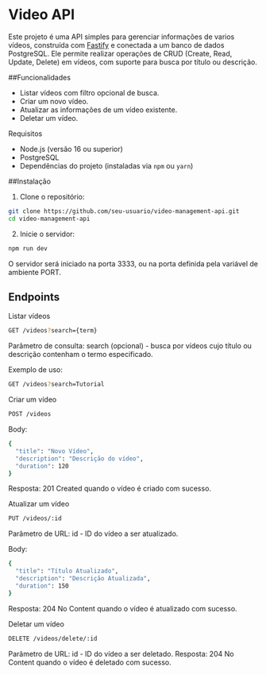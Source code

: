 # Video API

Este projeto é uma API simples para gerenciar informações de varios vídeos, construída com [Fastify](https://www.fastify.io/) e conectada a um banco de dados PostgreSQL. Ele permite realizar operações de CRUD (Create, Read, Update, Delete) em vídeos, com suporte para busca por título ou descrição.

##Funcionalidades

- Listar vídeos com filtro opcional de busca.
- Criar um novo vídeo.
- Atualizar as informações de um vídeo existente.
- Deletar um vídeo.

 Requisitos

- Node.js (versão 16 ou superior)
- PostgreSQL
- Dependências do projeto (instaladas via `npm` ou `yarn`)

##Instalação

1. Clone o repositório:

```bash
git clone https://github.com/seu-usuario/video-management-api.git
cd video-management-api
````

2. Inicie o servidor:
```bash
npm run dev
```

O servidor será iniciado na porta 3333, ou na porta definida pela variável de ambiente PORT.

## Endpoints

Listar vídeos

```bash
GET /videos?search={term}
```

Parâmetro de consulta: search (opcional) - busca por vídeos cujo título ou descrição contenham o termo especificado.

Exemplo de uso:

```bash
GET /videos?search=Tutorial
```

Criar um vídeo

```bash
POST /videos
```


Body:
```bash
{
  "title": "Novo Vídeo",
  "description": "Descrição do vídeo",
  "duration": 120
}
```

Resposta: 201 Created quando o vídeo é criado com sucesso.

Atualizar um vídeo

```bash
PUT /videos/:id
```


Parâmetro de URL: id - ID do vídeo a ser atualizado.

Body:

```bash
{
  "title": "Título Atualizado",
  "description": "Descrição Atualizada",
  "duration": 150
}
```

Resposta: 204 No Content quando o vídeo é atualizado com sucesso.

Deletar um vídeo

```bash
DELETE /videos/delete/:id
```

Parâmetro de URL: id - ID do vídeo a ser deletado.
Resposta: 204 No Content quando o vídeo é deletado com sucesso.



